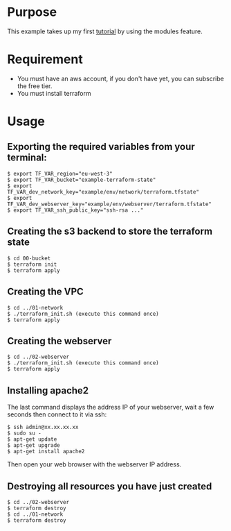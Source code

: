 # Purpose
This example takes up my first [tutorial](https://github.com/richardpct/aws-terraform-tuto01) by using the modules feature.

# Requirement
* You must have an aws account, if you don't have yet, you can subscribe the free tier.
* You must install terraform

# Usage
## Exporting the required variables from your terminal:
    $ export TF_VAR_region="eu-west-3"
    $ export TF_VAR_bucket="example-terraform-state"
    $ export TF_VAR_dev_network_key="example/env/network/terraform.tfstate"
    $ export TF_VAR_dev_webserver_key="example/env/webserver/terraform.tfstate"
    $ export TF_VAR_ssh_public_key="ssh-rsa ..."

## Creating the s3 backend to store the terraform state
    $ cd 00-bucket
    $ terraform init
    $ terraform apply

## Creating the VPC
    $ cd ../01-network
    $ ./terraform_init.sh (execute this command once)
    $ terraform apply

## Creating the webserver
    $ cd ../02-webserver
    $ ./terraform_init.sh (execute this command once)
    $ terraform apply

## Installing apache2
The last command displays the address IP of your webserver, wait a few seconds then connect to it via ssh:

    $ ssh admin@xx.xx.xx.xx
    $ sudo su -
    $ apt-get update
    $ apt-get upgrade
    $ apt-get install apache2

Then open your web browser with the webserver IP address.

## Destroying all resources you have just created
    $ cd ../02-webserver
    $ terraform destroy
    $ cd ../01-network
    $ terraform destroy
